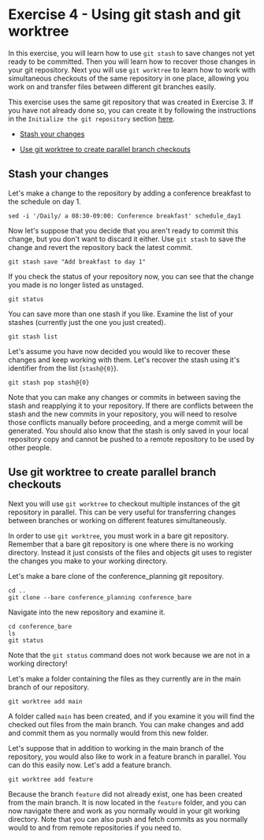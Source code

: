 # Exercise 4 - Using git stash and git worktree

In this exercise, you will learn how to use `git stash` to save changes not yet ready to be committed. Then you will learn how to recover those changes in your git repository. Next you will use `git worktree` to learn how to work with simultaneous checkouts of the same repository in one place, allowing you work on and transfer files between different git branches easily.   

This exercise uses the same git repository that was created in Exercise 3. If you have not already done so, you can create it by following the instructions in the `Initialize the git repository` section [here](./Exercise_3.md).

* [Stash your changes](#stash)

* [Use git worktree to create parallel branch checkouts](#worktree)

## Stash your changes <a name="stash"></a>

Let's make a change to the repository by adding a conference breakfast to the schedule on day 1.

```plaintext
sed -i '/Daily/ a 08:30-09:00: Conference breakfast' schedule_day1
```

Now let's suppose that you decide that you aren't ready to commit this change, but you don't want to discard it either. Use `git stash` to save the change and revert the repository back the latest commit.

```plaintext
git stash save "Add breakfast to day 1"
```

If you check the status of your repository now, you can see that the change you made is no longer listed as unstaged.

```plaintext
git status
```

You can save more than one stash if you like. Examine the list of your stashes (currently just the one you just created).

```plaintext
git stash list
```

Let's assume you have now decided you would like to recover these changes and keep working with them. Let's recover the stash using it's identifier from the list (`stash@{0}`).

```plaintext
git stash pop stash@{0}
```

Note that you can make any changes or commits in between saving the stash and reapplying it to your repository. If there are conflicts between the stash and the new commits in your repository, you will need to resolve those conflicts manually before proceeding, and a merge commit will be generated. You should also know that the stash is only saved in your local repository copy and cannot be pushed to a remote repository to be used by other people.

## Use git worktree to create parallel branch checkouts <a name="worktree"></a>

Next you will use `git worktree` to checkout multiple instances of the git repository in parallel. This can be very useful for transferring changes between branches or working on different features simultaneously.

In order to use `git worktree`, you must work in a bare git repository. Remember that a bare git repository is one where there is no working directory. Instead it just consists of the files and objects git uses to register the changes you make to your working directory.

Let's make a bare clone of the conference_planning git repository.

```plaintext
cd ..
git clone --bare conference_planning conference_bare
```

Navigate into the new repository and examine it.

```plaintext
cd conference_bare
ls
git status
```

Note that the `git status` command does not work because we are not in a working directory!

Let's make a folder containing the files as they currently are in the main branch of our repository.

```plaintext
git worktree add main
```

A folder called `main` has been created, and if you examine it you will find the checked out files from the main branch. You can make changes and add and commit them as you normally would from this new folder.

Let's suppose that in addition to working in the main branch of the repository, you would also like to work in a feature branch in parallel. You can do this easily now. Let's add a feature branch.

```plaintext
git worktree add feature
```

Because the branch `feature` did not already exist, one has been created from the main branch. It is now located in the `feature` folder, and you can now navigate there and work as you normally would in your git working directory. Note that you can also push and fetch commits as you normally would to and from remote repositories if you need to.
